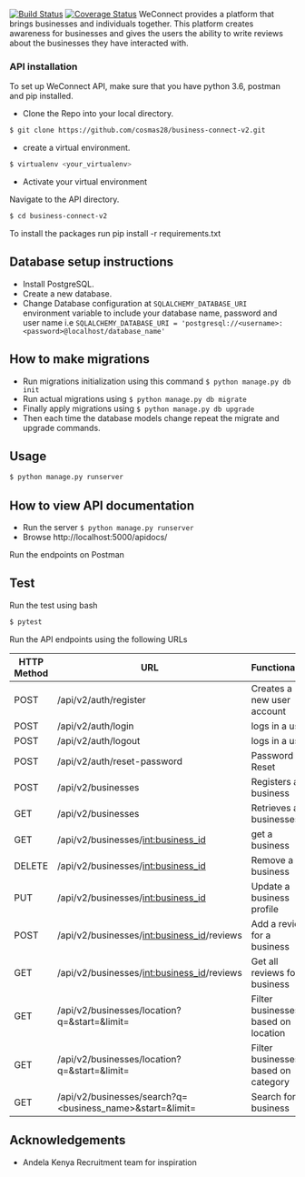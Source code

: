 [![Build Status](https://travis-ci.org/cosmas28/business-connect-v2.svg?branch=develop)](https://travis-ci.org/cosmas28/business-connect-v2)
[![Coverage Status](https://coveralls.io/repos/github/cosmas28/business-connect-v2/badge.svg)](https://coveralls.io/github/cosmas28/business-connect-v2)
WeConnect provides a platform that brings businesses and individuals together.
This platform creates awareness for businesses and gives the users the ability
to write reviews about the businesses they have interacted with.

### API installation
To set up WeConnect API, make sure that you have python 3.6, postman and pip installed.

* Clone the Repo into your local directory.

```bash
$ git clone https://github.com/cosmas28/business-connect-v2.git
```

* create a virtual environment.

```bash
$ virtualenv <your_virtualenv>
```

* Activate your virtual environment

Navigate to the API directory.

```bash
$ cd business-connect-v2
```

To install the packages run pip install -r requirements.txt

## Database setup instructions

* Install PostgreSQL.
* Create a new database.
* Change Database configuration at `SQLALCHEMY_DATABASE_URI` environment variable to include your database name, password
    and user name i.e `SQLALCHEMY_DATABASE_URI = 'postgresql://<username>:<password>@localhost/database_name'`

## How to make migrations

* Run migrations initialization using this command `$ python manage.py db init`
* Run actual migrations using `$ python manage.py db migrate`
* Finally apply migrations using `$ python manage.py db upgrade`
* Then each time the database models change repeat the migrate and upgrade commands.

## Usage

```bash
$ python manage.py runserver
```

## How to view API documentation

* Run the server `$ python manage.py runserver`
* Browse http://localhost:5000/apidocs/

Run the endpoints on Postman

## Test

Run the test using bash
```bash
$ pytest
```

Run the API endpoints using the following URLs

HTTP Method | URL | Functionality
----------- | --- | -------------
POST | /api/v2/auth/register | Creates a new user account
POST | /api/v2/auth/login | logs in a user
POST | /api/v2/auth/logout | logs in a user
POST | /api/v2/auth/reset-password | Password Reset
POST | /api/v2/businesses | Registers a business
GET | /api/v2/businesses | Retrieves all businesses
GET | /api/v2/businesses/<int:business_id> | get a business
DELETE | /api/v2/businesses/<int:business_id> | Remove a business
PUT | /api/v2/businesses/<int:business_id> | Update a business profile
POST | /api/v2/businesses/<int:business_id>/reviews | Add a review for a business
GET | /api/v2/businesses/<int:business_id>/reviews | Get all reviews for a business
GET | /api/v2/businesses/location?q=<location>&start=<start>&limit=<limit> | Filter businesses based on location
GET | /api/v2/businesses/location?q=<category>&start=<start>&limit=<limit> | Filter businesses based on category
GET | /api/v2/businesses/search?q=<business_name>&start=<start>&limit=<limit> | Search for a business

## Acknowledgements

* Andela Kenya Recruitment team for inspiration
